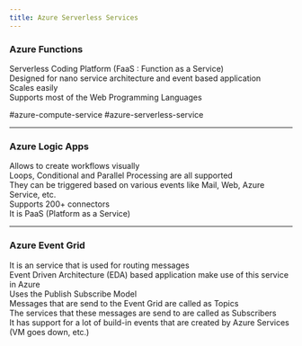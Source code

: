 ```yaml
---
title: Azure Serverless Services
---
```


### Azure Functions

Serverless Coding Platform (FaaS : Function as a Service)  
Designed for nano service architecture and event based application  
Scales easily  
Supports most of the Web Programming Languages

#azure-compute-service #azure-serverless-service 

---

### Azure Logic Apps

Allows to create workflows visually  
Loops, Conditional and Parallel Processing are all supported  
They can be triggered based on various events like Mail, Web, Azure Service, etc.  
Supports 200+ connectors  
It is PaaS (Platform as a Service)

---

### Azure Event Grid

It is an service that is used for routing messages  
Event Driven Architecture (EDA) based application make use of this service in Azure  
Uses the Publish Subscribe Model  
Messages that are send to the Event Grid are called as Topics  
The services that these messages are send to are called as Subscribers  
It has support for a lot of build-in events that are created by Azure Services (VM goes down, etc.)